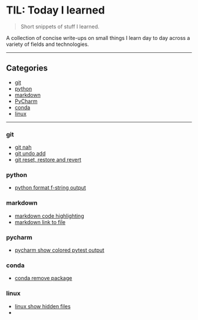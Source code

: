 # TIL: Today I learned

> Short snippets of stuff I learned.

A collection of concise write-ups on small things I learn day to day across a
variety of fields and technologies.

---

## Categories
* [git](git)
* [python](python)
* [markdown](markdown)
* [PyCharm](pycharm)
* [conda](conda)
* [linux](linux)

---

### git
- [git nah](git/git_nah.md)
- [git undo add](git/git_undo_add.md)
- [git reset, restore and revert](git/git_reset_restore_revert.md)


### python
- [python format f-string output](python/python_format_f_string.md)


### markdown
- [markdown code highlighting](markdown/markdown_code.md)
- [markdown link to file](markdown/markdown_link_to_file.md)


### pycharm
- [pycharm show colored pytest output](pycharm/pycharm_colored_output.md)


### conda
- [conda remove package](conda/conda_remove_package.md)


### linux
- [linux show hidden files](linux/linux_show_hidden_files.md)
- 
